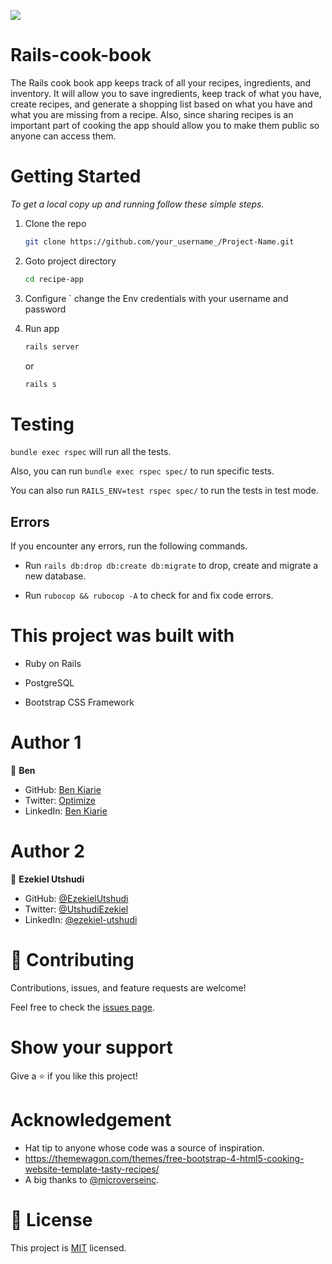 ![](https://img.shields.io/badge/Microverse-blueviolet)

# Rails-cook-book

The Rails cook book  app keeps track of all your recipes, ingredients, and inventory. It will allow you to save ingredients, keep track of what you have, create recipes, and generate a shopping list based on what you have and what you are missing from a recipe. Also, since sharing recipes is an important part of cooking the app should allow you to make them public so anyone can access them.

# Getting Started


_To get a local copy up and running follow these simple steps._

1. Clone the repo
   ```sh
   git clone https://github.com/your_username_/Project-Name.git
   ```
2. Goto project directory
   ```sh
   cd recipe-app
   ```

3. Configure ` change  the Env credentials with your username and password
4. Run app
   ```sh
   rails server
   ```
   or
   ```sh
   rails s
   ```


# Testing

`bundle exec rspec` will run all the tests.

Also, you can run `bundle exec rspec spec/` to run specific tests.

You can also run `RAILS_ENV=test rspec spec/` to run the tests in test mode.

## Errors

If you encounter any errors, run the following commands.

- Run `rails db:drop db:create db:migrate` to drop, create and migrate a new database.

- Run `rubocop && rubocop -A` to check for and fix code errors.

# This project was built with

- Ruby on Rails

- PostgreSQL

- Bootstrap CSS Framework

# Author 1

👤 **Ben**

- GitHub: [Ben Kiarie](https://github.com/Benmuiruri)
- Twitter: [Optimize](https://twitter.com/_optimize)
- LinkedIn: [Ben Kiarie](https://www.linkedin.com/in/benjamin-kiarie-180b66149/)


# Author 2

👤 **Ezekiel Utshudi**
- GitHub: [@EzekielUtshudi](https://github.com/EzekielUtshudi)
- Twitter: [@UtshudiEzekiel](https://twitter.com/UtshudiEzekiel)
- LinkedIn: [@ezekiel-utshudi](https://www.linkedin.com/in/ezekiel-utshudi-195782162/)


# 🤝 Contributing

Contributions, issues, and feature requests are welcome!

Feel free to check the [issues page](https://github.com/Donard97/recipe-app/issues).

# Show your support

Give a ⭐️ if you like this project!

# Acknowledgement

- Hat tip to anyone whose code was a source of inspiration.
- https://themewagon.com/themes/free-bootstrap-4-html5-cooking-website-template-tasty-recipes/
- A big thanks to [@microverseinc](https://github.com/microverseinc).

# 📝 License

This project is [MIT](./MIT.md) licensed.
